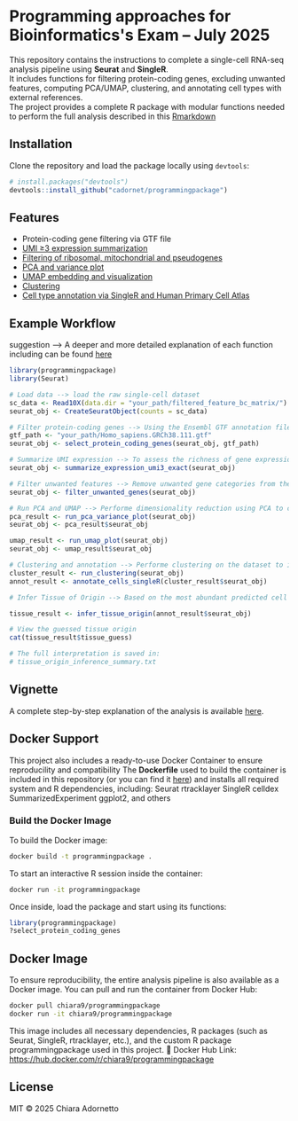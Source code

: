 # Programming approaches for Bioinformatics's Exam – July 2025

This repository contains the instructions to complete a single-cell RNA-seq analysis pipeline using **Seurat** and **SingleR**.  
It includes functions for filtering protein-coding genes, excluding unwanted features, computing PCA/UMAP, clustering, and annotating cell types with external references.  
The project provides a complete R package with modular functions needed to perform the full analysis described in this [Rmarkdown](https://cadornet.github.io/programmingpackage/analysis_steps.html?row=true)


## Installation

Clone the repository and load the package locally using `devtools`:
```r
# install.packages("devtools")
devtools::install_github("cadornet/programmingpackage")
```
## **Features**

- Protein-coding gene filtering via GTF file
- [UMI ≥3 expression summarization](https://github.com/cadornet/programmingpackage/blob/main/violinplot_umi3.png?raw=true)
- [Filtering of ribosomal, mitochondrial and pseudogenes](https://github.com/cadornet/programmingpackage/blob/main/my_summary.txt?raw=true)
- [PCA and variance plot](https://github.com/cadornet/programmingpackage/blob/main/pca_20PC.png?raw=true)
- [UMAP embedding and visualization](https://github.com/cadornet/programmingpackage/blob/main/umap_10PC.png?raw=true)
- [Clustering](https://github.com/cadornet/programmingpackage/blob/main/umap_clusters_res05.png?raw=true)
- [Cell type annotation via SingleR and Human Primary Cell Atlas](https://github.com/cadornet/programmingpackage/blob/main/umap_celltypes_SingleR.png?raw=true)


## Example Workflow
suggestion --> A deeper and more detailed explanation of each function including can be found [here](https://github.com/cadornet/programmingpackage/blob/main/docs/detailed_explanation.Rmd)

```r
library(programmingpackage)
library(Seurat) 

# Load data --> load the raw single-cell dataset
sc_data <- Read10X(data.dir = "your_path/filtered_feature_bc_matrix/")
seurat_obj <- CreateSeuratObject(counts = sc_data)

# Filter protein-coding genes --> Using the Ensembl GTF annotation file, filter the dataset to retain only protein-coding genes. The filtering ensures that downstream analysis focuses only on protein-coding gene expression profiles.
gtf_path <- "your_path/Homo_sapiens.GRCh38.111.gtf"
seurat_obj <- select_protein_coding_genes(seurat_obj, gtf_path)

# Summarize UMI expression --> To assess the richness of gene expression per cell, calculate the number of genes with expression ≥3 UMIs for each cell.
seurat_obj <- summarize_expression_umi3_exact(seurat_obj)

# Filter unwanted features --> Remove unwanted gene categories from the dataset. The filtering ensures that low-complexity or confounding gene types are excluded from downstream analysis.
seurat_obj <- filter_unwanted_genes(seurat_obj)

# Run PCA and UMAP --> Performe dimensionality reduction using PCA to capture the major sources of variation in the dataset. Then applied UMAP for visualization of the dataset in a low-dimensional space to provide an intuitive representation of cell relationships.
pca_result <- run_pca_variance_plot(seurat_obj)
seurat_obj <- pca_result$seurat_obj

umap_result <- run_umap_plot(seurat_obj)
seurat_obj <- umap_result$seurat_obj

# Clustering and annotation --> Performe clustering on the dataset to identify groups of transcriptionally similar cells.
cluster_result <- run_clustering(seurat_obj)
annot_result <- annotate_cells_singleR(cluster_result$seurat_obj)

# Infer Tissue of Origin --> Based on the most abundant predicted cell types and the cluster structure, infer the tissue from which the dataset likely originates. The result is saved as a human-readable summary.

tissue_result <- infer_tissue_origin(annot_result$seurat_obj)

# View the guessed tissue origin
cat(tissue_result$tissue_guess)

# The full interpretation is saved in:
# tissue_origin_inference_summary.txt
```

## Vignette
A complete step-by-step explanation of the analysis is available [here](https://cadornet.github.io/programmingpackage/correct_vignette_analysis_steps.html).

## Docker Support
This project also includes a ready-to-use Docker Container to ensure reproducility and compatibility
The **Dockerfile** used to build the container is included in this repository (or you can find it [here](https://github.com/cadornet/programmingpackage/blob/main/Dockerfile?raw=true)) and installs all required system and R dependencies, including:
Seurat
rtracklayer
SingleR
celldex
SummarizedExperiment
ggplot2, and others
### Build the Docker Image
To build the Docker image:
```bash
docker build -t programmingpackage .
```
To start an interactive R session inside the container:
```bash
docker run -it programmingpackage
```
Once inside, load the package and start using its functions:
```r
library(programmingpackage)
?select_protein_coding_genes
```

## Docker Image
To ensure reproducibility, the entire analysis pipeline is also available as a Docker image.
You can pull and run the container from Docker Hub:
```bash
docker pull chiara9/programmingpackage
docker run -it chiara9/programmingpackage
```
This image includes all necessary dependencies, R packages (such as Seurat, SingleR, rtracklayer, etc.), and the custom R package programmingpackage used in this project.
🔗 Docker Hub Link: https://hub.docker.com/r/chiara9/programmingpackage





## License
MIT © 2025 Chiara Adornetto

